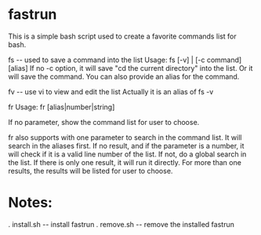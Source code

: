 fastrun
============================

This is a simple bash script used to create a favorite commands list for bash.

fs -- used to save a command into the list
Usage: fs [-v] | [-c command] [alias]
If no -c option, it will save "cd the current directory" into the list. Or it will save the command. 
You can also provide an alias for the command.

fv -- use vi to view and edit the list
Actually it is an alias of fs -v

fr
Usage: fr [alias|number|string]

If no parameter, show the command list for user to choose.

fr also supports with one parameter to search in the command list. 
It will search in the aliases first. If no result, and if the parameter is a number, it will check if it is a valid line number of the list. If not, do a global search in the list.
If there is only one result, it will run it directly. For more than one results, the results will be listed for user to choose. 
	
Notes:
============================
. install.sh -- install fastrun
. remove.sh -- remove the installed fastrun
